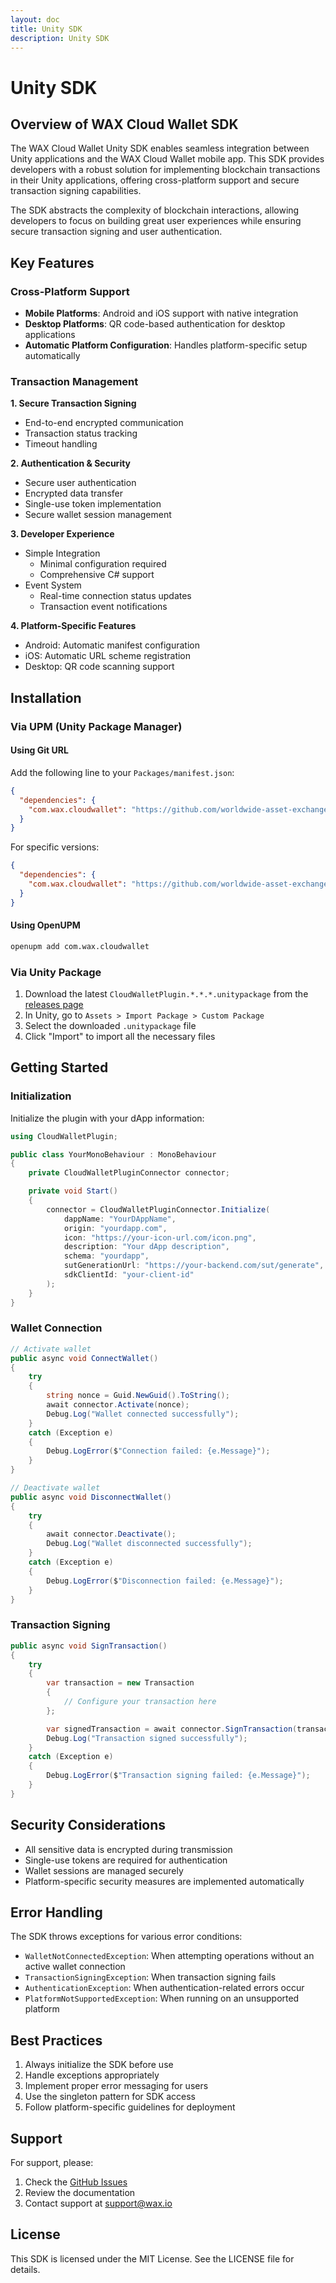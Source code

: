 ```yaml
---
layout: doc
title: Unity SDK
description: Unity SDK
---
```


# Unity SDK
## Overview of WAX Cloud Wallet SDK

The WAX Cloud Wallet Unity SDK enables seamless integration between Unity applications and the WAX Cloud Wallet mobile app. This SDK provides developers with a robust solution for implementing blockchain transactions in their Unity applications, offering cross-platform support and secure transaction signing capabilities.

The SDK abstracts the complexity of blockchain interactions, allowing developers to focus on building great user experiences while ensuring secure transaction signing and user authentication.

## Key Features

### Cross-Platform Support
- **Mobile Platforms**: Android and iOS support with native integration
- **Desktop Platforms**: QR code-based authentication for desktop applications
- **Automatic Platform Configuration**: Handles platform-specific setup automatically

### Transaction Management
**1. Secure Transaction Signing**
  - End-to-end encrypted communication
  - Transaction status tracking
  - Timeout handling

**2. Authentication & Security**
  - Secure user authentication
  - Encrypted data transfer
  - Single-use token implementation
  - Secure wallet session management

**3. Developer Experience**
  - Simple Integration
    - Minimal configuration required
    - Comprehensive C# support
  - Event System
    - Real-time connection status updates
    - Transaction event notifications

**4. Platform-Specific Features**
  - Android: Automatic manifest configuration
  - iOS: Automatic URL scheme registration
  - Desktop: QR code scanning support

## Installation

### Via UPM (Unity Package Manager)

#### Using Git URL
Add the following line to your `Packages/manifest.json`:

```json
{
  "dependencies": {
    "com.wax.cloudwallet": "https://github.com/worldwide-asset-exchange/cloudwallet-unity-sdk.git?path=Assets/CloudWalletPlugin"
  }
}
```

For specific versions:
```json
{
  "dependencies": {
    "com.wax.cloudwallet": "https://github.com/worldwide-asset-exchange/cloudwallet-unity-sdk.git?path=Assets/CloudWalletPlugin#1.0.0"
  }
}
```

#### Using OpenUPM
```bash
openupm add com.wax.cloudwallet
```

### Via Unity Package
1. Download the latest `CloudWalletPlugin.*.*.*.unitypackage` from the [releases page](https://github.com/worldwide-asset-exchange/cloudwallet-unity-sdk/releases)
2. In Unity, go to `Assets > Import Package > Custom Package`
3. Select the downloaded `.unitypackage` file
4. Click "Import" to import all the necessary files

## Getting Started

### Initialization
Initialize the plugin with your dApp information:

```csharp
using CloudWalletPlugin;

public class YourMonoBehaviour : MonoBehaviour
{
    private CloudWalletPluginConnector connector;

    private void Start()
    {
        connector = CloudWalletPluginConnector.Initialize(
            dappName: "YourDAppName",
            origin: "yourdapp.com",
            icon: "https://your-icon-url.com/icon.png",
            description: "Your dApp description",
            schema: "yourdapp",
            sutGenerationUrl: "https://your-backend.com/sut/generate",
            sdkClientId: "your-client-id"
        );
    }
}
```

### Wallet Connection
```csharp
// Activate wallet
public async void ConnectWallet()
{
    try
    {
        string nonce = Guid.NewGuid().ToString();
        await connector.Activate(nonce);
        Debug.Log("Wallet connected successfully");
    }
    catch (Exception e)
    {
        Debug.LogError($"Connection failed: {e.Message}");
    }
}

// Deactivate wallet
public async void DisconnectWallet()
{
    try
    {
        await connector.Deactivate();
        Debug.Log("Wallet disconnected successfully");
    }
    catch (Exception e)
    {
        Debug.LogError($"Disconnection failed: {e.Message}");
    }
}
```

### Transaction Signing
```csharp
public async void SignTransaction()
{
    try
    {
        var transaction = new Transaction
        {
            // Configure your transaction here
        };

        var signedTransaction = await connector.SignTransaction(transaction);
        Debug.Log("Transaction signed successfully");
    }
    catch (Exception e)
    {
        Debug.LogError($"Transaction signing failed: {e.Message}");
    }
}
```

## Security Considerations

- All sensitive data is encrypted during transmission
- Single-use tokens are required for authentication
- Wallet sessions are managed securely
- Platform-specific security measures are implemented automatically

## Error Handling

The SDK throws exceptions for various error conditions:

- `WalletNotConnectedException`: When attempting operations without an active wallet connection
- `TransactionSigningException`: When transaction signing fails
- `AuthenticationException`: When authentication-related errors occur
- `PlatformNotSupportedException`: When running on an unsupported platform

## Best Practices

1. Always initialize the SDK before use
2. Handle exceptions appropriately
3. Implement proper error messaging for users
4. Use the singleton pattern for SDK access
5. Follow platform-specific guidelines for deployment

## Support

For support, please:
1. Check the [GitHub Issues](https://github.com/worldwide-asset-exchange/cloudwallet-unity-sdk/issues)
2. Review the documentation
3. Contact support at support@wax.io

## License

This SDK is licensed under the MIT License. See the LICENSE file for details.